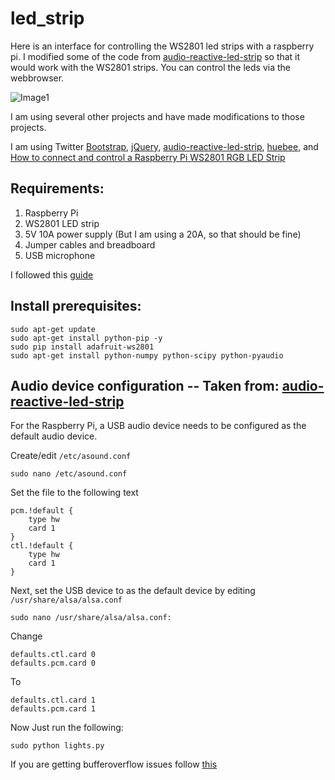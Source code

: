 # led_strip

Here is an interface for controlling the WS2801 led strips with a raspberry pi. I modified some of the code from [audio-reactive-led-strip](https://github.com/scottlawsonbc/audio-reactive-led-strip) so that it would work with the WS2801 strips. You can control the leds via the webbrowser.

![Image1](https://i.imgur.com/77E0aAP.png)

I am using several other projects and have made modifications to those projects.

I am using Twitter [Bootstrap](https://getbootstrap.com/), [jQuery](https://jquery.com/), [audio-reactive-led-strip](https://github.com/scottlawsonbc/audio-reactive-led-strip), [huebee](http://huebee.buzz/), and [How to connect and control a Raspberry Pi WS2801 RGB LED Strip](https://tutorials-raspberrypi.com/how-to-control-a-raspberry-pi-ws2801-rgb-led-strip/)

## Requirements:
1. Raspberry Pi
2. WS2801 LED strip
3. 5V 10A power supply (But I am using a 20A, so that should be fine)
4. Jumper cables and breadboard
5. USB microphone

I followed this [guide](https://tutorials-raspberrypi.com/how-to-control-a-raspberry-pi-ws2801-rgb-led-strip/)

## Install prerequisites:
```
sudo apt-get update
sudo apt-get install python-pip -y
sudo pip install adafruit-ws2801
sudo apt-get install python-numpy python-scipy python-pyaudio
```

## Audio device configuration -- Taken from: [audio-reactive-led-strip](https://github.com/scottlawsonbc/audio-reactive-led-strip)
For the Raspberry Pi, a USB audio device needs to be configured as the default audio device.

Create/edit `/etc/asound.conf`
```
sudo nano /etc/asound.conf
```
Set the file to the following text
```
pcm.!default {
    type hw
    card 1
}
ctl.!default {
    type hw
    card 1
}
```

Next, set the USB device to as the default device by editing `/usr/share/alsa/alsa.conf`
```
sudo nano /usr/share/alsa/alsa.conf:
```
Change
```
defaults.ctl.card 0
defaults.pcm.card 0
```
To
```
defaults.ctl.card 1
defaults.pcm.card 1
```

Now Just run the following:

```
sudo python lights.py
```

If you are getting bufferoverflow issues follow [this](https://github.com/scottlawsonbc/audio-reactive-led-strip/commit/fa492bbffc13cc59820ffff1bf8767daad969620)
